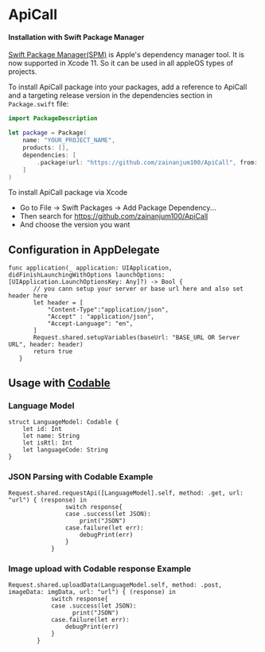 # ApiCall

#### Installation with Swift Package Manager

[Swift Package Manager(SPM)](https://swift.org/package-manager/) is Apple's dependency manager tool. It is now supported in Xcode 11. So it can be used in all appleOS types of projects. 

To install ApiCall package into your packages, add a reference to ApiCall and a targeting release version in the dependencies section in `Package.swift` file:

```swift
import PackageDescription

let package = Package(
    name: "YOUR_PROJECT_NAME",
    products: [],
    dependencies: [
        .package(url: "https://github.com/zainanjum100/ApiCall", from: "1.0.1")
    ]
)
```

To install ApiCall package via Xcode

 * Go to File -> Swift Packages -> Add Package Dependency...
 * Then search for https://github.com/zainanjum100/ApiCall
 * And choose the version you want

## Configuration in AppDelegate

 ```
func application(_ application: UIApplication, didFinishLaunchingWithOptions launchOptions: [UIApplication.LaunchOptionsKey: Any]?) -> Bool {
        // you cann setup your server or base url here and also set header here
        let header = [
            "Content-Type":"application/json",
            "Accept" : "application/json",
            "Accept-Language": "en",
        ]
        Request.shared.setupVariables(baseUrl: "BASE_URL OR Server URL", header: header)
        return true
    }
```

## Usage with [Codable](https://developer.apple.com/documentation/swift/codable/ "Codable") 
### Language Model 

```
struct LanguageModel: Codable {
    let id: Int
    let name: String
    let isRtl: Int
    let languageCode: String
}
```
### JSON Parsing with Codable Example
```
Request.shared.requestApi([LanguageModel].self, method: .get, url: "url") { (response) in
                switch response{
                case .success(let JSON):
                    print("JSON")
                case.failure(let err):
                    debugPrint(err)
                }
            }
```
### Image upload with Codable response Example
```
Request.shared.uploadData(LanguageModel.self, method: .post, imageData: imgData, url: "url") { (response) in
            switch response{
            case .success(let JSON):
                  print("JSON")
            case.failure(let err):
                debugPrint(err)
            }
        }
```


